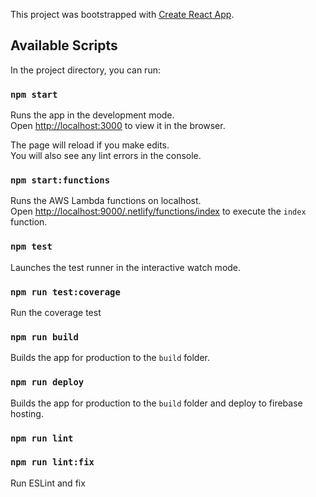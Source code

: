 This project was bootstrapped with [Create React App](https://github.com/facebook/create-react-app).

## Available Scripts

In the project directory, you can run:

### `npm start`

Runs the app in the development mode.<br />
Open [http://localhost:3000](http://localhost:3000) to view it in the browser.

The page will reload if you make edits.<br />
You will also see any lint errors in the console.

### `npm start:functions`

Runs the AWS Lambda functions on localhost. <br />
Open [http://localhost:9000/.netlify/functions/index](http://localhost:9000/.netlify/functions/index) to execute the `index` function. 

### `npm test`

Launches the test runner in the interactive watch mode.

### `npm run test:coverage`

Run the coverage test

### `npm run build`

Builds the app for production to the `build` folder.

### `npm run deploy`

Builds the app for production to the `build` folder and deploy to firebase hosting.

### `npm run lint`
### `npm run lint:fix`

Run ESLint and fix